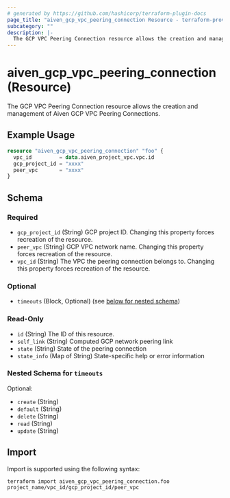 ```yaml
---
# generated by https://github.com/hashicorp/terraform-plugin-docs
page_title: "aiven_gcp_vpc_peering_connection Resource - terraform-provider-aiven"
subcategory: ""
description: |-
  The GCP VPC Peering Connection resource allows the creation and management of Aiven GCP VPC Peering Connections.
---
```


# aiven_gcp_vpc_peering_connection (Resource)

The GCP VPC Peering Connection resource allows the creation and management of Aiven GCP VPC Peering Connections.

## Example Usage

```terraform
resource "aiven_gcp_vpc_peering_connection" "foo" {
  vpc_id         = data.aiven_project_vpc.vpc.id
  gcp_project_id = "xxxx"
  peer_vpc       = "xxxx"
}
```

<!-- schema generated by tfplugindocs -->
## Schema

### Required

- `gcp_project_id` (String) GCP project ID. Changing this property forces recreation of the resource.
- `peer_vpc` (String) GCP VPC network name. Changing this property forces recreation of the resource.
- `vpc_id` (String) The VPC the peering connection belongs to. Changing this property forces recreation of the resource.

### Optional

- `timeouts` (Block, Optional) (see [below for nested schema](#nestedblock--timeouts))

### Read-Only

- `id` (String) The ID of this resource.
- `self_link` (String) Computed GCP network peering link
- `state` (String) State of the peering connection
- `state_info` (Map of String) State-specific help or error information

<a id="nestedblock--timeouts"></a>
### Nested Schema for `timeouts`

Optional:

- `create` (String)
- `default` (String)
- `delete` (String)
- `read` (String)
- `update` (String)

## Import

Import is supported using the following syntax:

```shell
terraform import aiven_gcp_vpc_peering_connection.foo project_name/vpc_id/gcp_project_id/peer_vpc
```
